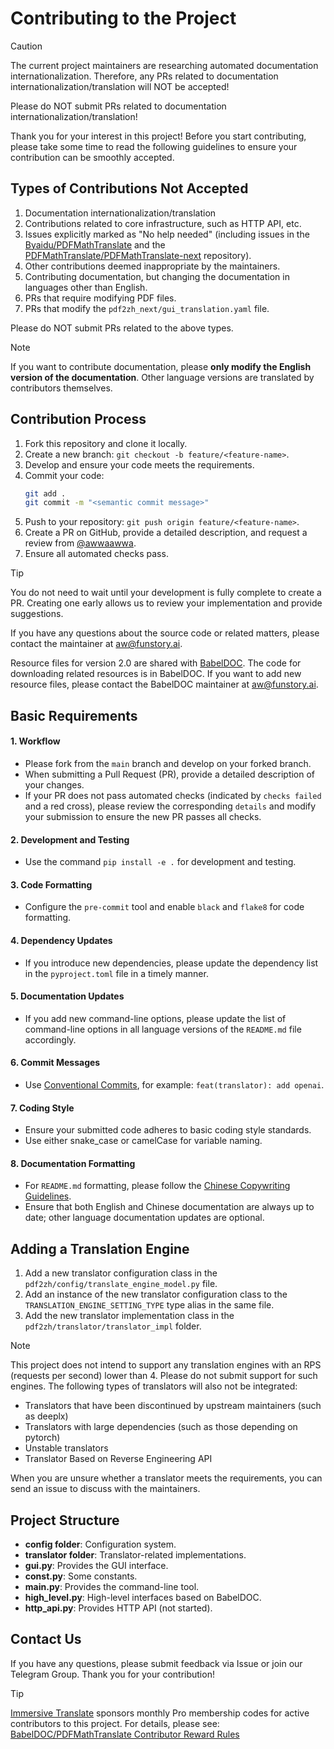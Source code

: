 # Contributing to the Project

> [!CAUTION]
>
> The current project maintainers are researching automated documentation internationalization. Therefore, any PRs related to documentation internationalization/translation will NOT be accepted!
>
> Please do NOT submit PRs related to documentation internationalization/translation!

Thank you for your interest in this project! Before you start contributing, please take some time to read the following guidelines to ensure your contribution can be smoothly accepted.

## Types of Contributions Not Accepted

1. Documentation internationalization/translation
2. Contributions related to core infrastructure, such as HTTP API, etc.
3. Issues explicitly marked as "No help needed" (including issues in the [Byaidu/PDFMathTranslate](Byaidu/PDFMathTranslate) and the [PDFMathTranslate/PDFMathTranslate-next](PDFMathTranslate/PDFMathTranslate-next) repository).
4. Other contributions deemed inappropriate by the maintainers.
5. Contributing documentation, but changing the documentation in languages other than English.
6. PRs that require modifying PDF files.
7. PRs that modify the `pdf2zh_next/gui_translation.yaml` file.

Please do NOT submit PRs related to the above types.

> [!NOTE]
>
> If you want to contribute documentation, please **only modify the English version of the documentation**. Other language versions are translated by contributors themselves.

## Contribution Process

1. Fork this repository and clone it locally.
2. Create a new branch: `git checkout -b feature/<feature-name>`.
3. Develop and ensure your code meets the requirements.
4. Commit your code:
   ```bash
   git add .
   git commit -m "<semantic commit message>"
   ```
5. Push to your repository: `git push origin feature/<feature-name>`.
6. Create a PR on GitHub, provide a detailed description, and request a review from [@awwaawwa](https://github.com/awwaawwa).
7. Ensure all automated checks pass.

> [!TIP]
>
> You do not need to wait until your development is fully complete to create a PR. Creating one early allows us to review your implementation and provide suggestions.
>
> If you have any questions about the source code or related matters, please contact the maintainer at aw@funstory.ai.
>
> Resource files for version 2.0 are shared with [BabelDOC](https://github.com/funstory-ai/BabelDOC). The code for downloading related resources is in BabelDOC. If you want to add new resource files, please contact the BabelDOC maintainer at aw@funstory.ai.

## Basic Requirements

<h4 id="sop">1. Workflow</h4>

   - Please fork from the `main` branch and develop on your forked branch.
   - When submitting a Pull Request (PR), provide a detailed description of your changes.
   - If your PR does not pass automated checks (indicated by `checks failed` and a red cross), please review the corresponding `details` and modify your submission to ensure the new PR passes all checks.


<h4 id="dev&test">2. Development and Testing</h4>

   - Use the command `pip install -e .` for development and testing.


<h4 id="format">3. Code Formatting</h4>

   - Configure the `pre-commit` tool and enable `black` and `flake8` for code formatting.


<h4 id="requpdate">4. Dependency Updates</h4>

   - If you introduce new dependencies, please update the dependency list in the `pyproject.toml` file in a timely manner.


<h4 id="docupdate">5. Documentation Updates</h4>

   - If you add new command-line options, please update the list of command-line options in all language versions of the `README.md` file accordingly.


<h4 id="commitmsg">6. Commit Messages</h4>

   - Use [Conventional Commits](https://www.conventionalcommits.org/en/v1.0.0/), for example: `feat(translator): add openai`.


<h4 id="codestyle">7. Coding Style</h4>

   - Ensure your submitted code adheres to basic coding style standards.
   - Use either snake_case or camelCase for variable naming.


<h4 id="doctypo">8. Documentation Formatting</h4>

   - For `README.md` formatting, please follow the [Chinese Copywriting Guidelines](https://github.com/sparanoid/chinese-copywriting-guidelines).
   - Ensure that both English and Chinese documentation are always up to date; other language documentation updates are optional.

## Adding a Translation Engine

1. Add a new translator configuration class in the `pdf2zh/config/translate_engine_model.py` file.
2. Add an instance of the new translator configuration class to the `TRANSLATION_ENGINE_SETTING_TYPE` type alias in the same file.
3. Add the new translator implementation class in the `pdf2zh/translator/translator_impl` folder.

> [!NOTE]
>
> This project does not intend to support any translation engines with an RPS (requests per second) lower than 4. Please do not submit support for such engines.
> The following types of translators will also not be integrated:
> - Translators that have been discontinued by upstream maintainers (such as deeplx)
> - Translators with large dependencies (such as those depending on pytorch)
> - Unstable translators
> - Translator Based on Reverse Engineering API
>
> When you are unsure whether a translator meets the requirements, you can send an issue to discuss with the maintainers.

## Project Structure

- **config folder**: Configuration system.
- **translator folder**: Translator-related implementations.
- **gui.py**: Provides the GUI interface.
- **const.py**: Some constants.
- **main.py**: Provides the command-line tool.
- **high_level.py**: High-level interfaces based on BabelDOC.
- **http_api.py**: Provides HTTP API (not started).

## Contact Us

If you have any questions, please submit feedback via Issue or join our Telegram Group. Thank you for your contribution!

> [!TIP]
>
> [Immersive Translate](https://immersivetranslate.com) sponsors monthly Pro membership codes for active contributors to this project. For details, please see: [BabelDOC/PDFMathTranslate Contributor Reward Rules](https://funstory-ai.github.io/BabelDOC/CONTRIBUTOR_REWARD/)